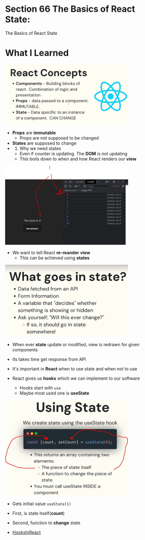# Section 66 The Basics of React State: 
 
The Basics of React State

# What I Learned

<img src="reactCompoments.JPG" alt="alt text" width="400"/>

- **Props** are **immutable**
    - Props are not supposed to be changed
- **States** are supposed to change
- 1. Why we need states
    - Even if counter is updating. The **DOM** is not updating
    - This boils down to when and how React renders our **view**

<img src="statesNeeds.JPG" alt="alt text" width="400"/>


- We want to tell React **re-reander** **view**
    - This can be achieved using **states**

<img src="whatGoesIntoState.JPG" alt="alt text" width="400"/>

- When ever **state** update or modified, view is redrawn for given components

- Its takes time get response from API

- It's important in **React** when to use state and when not to use

- React gives us **hooks** which we can implement to our software
    - Hooks start with `use` 
    - Maybe most used one is **useState**


<img src="usingState.JPG" alt="alt text" width="400"/>

- Gets initial value `useState(1)`

- First, is state itself(**count**)
- Second, function to **change** state
- [HooksInReact](https://react.dev/reference/react/useState)
